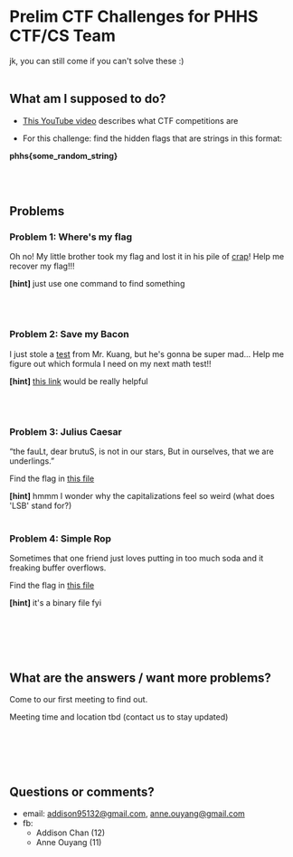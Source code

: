 # Prelim CTF Challenges for PHHS CTF/CS Team

jk, you can still come if you can't solve these :)
<br><br>



## What am I supposed to do?

- [This YouTube video](https://www.youtube.com/watch?v=8ev9ZX9J45A&feature=youtu.be) describes what CTF competitions are


- For this challenge: find the hidden flags that are strings in this format:

**phhs{some_random_string}**

<br><br>



## Problems

### Problem 1: Where's my flag

Oh no! My little brother took my flag and lost it in his pile of [crap](wheresmyflag/wheresmyflag)! Help me recover my flag!!!

**[hint]** just use one command to find something

<br><br>



### Problem 2: Save my Bacon

I just stole a [test](leaked-exam/tf-answers.txt) from Mr. Kuang, but he's gonna be super mad... Help me figure out which formula I need on my next math test!!

**[hint]** [this link](https://en.wikipedia.org/wiki/Bacon%27s_cipher) would be really helpful

<br><br>



### Problem 3: Julius Caesar

“the fauLt, dear brutuS, is not in our stars, But in ourselves, that we are underlings.”

Find the flag in [this file](julius-caesar/Vincenzo_Camuccini_-_La_morte_di_Cesare.png)

**[hint]** hmmm I wonder why the capitalizations feel so weird (what does 'LSB' stand for?)
<br><br>



### Problem 4: Simple Rop

Sometimes that one friend just loves putting in too much soda and it freaking buffer overflows.

Find the flag in [this file](simplerop/simplerop)

**[hint]** it's a binary file fyi

<br><br>
<br><br>




## What are the answers / want more problems?

Come to our first meeting to find out.

Meeting time and location tbd (contact us to stay updated)

<br><br>
<br><br>




## Questions or comments?
- email: addison95132@gmail.com, anne.ouyang@gmail.com
- fb:
  - Addison Chan (12)
  - Anne Ouyang (11)
